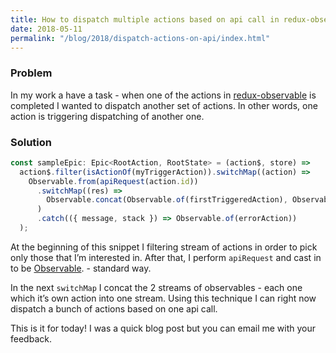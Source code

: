 ```yaml
---
title: How to dispatch multiple actions based on api call in redux-observable
date: 2018-05-11
permalink: "/blog/2018/dispatch-actions-on-api/index.html"
---
```


### Problem

In my work a have a task - when one of the actions in [redux-observable](https://redux-observable.js.org/) is completed I wanted to dispatch another set of actions. In other words, one action is triggering dispatching of another one.

### Solution

```jsx
const sampleEpic: Epic<RootAction, RootState> = (action$, store) =>
  action$.filter(isActionOf(myTriggerAction)).switchMap((action) =>
    Observable.from(apiRequest(action.id))
      .switchMap((res) =>
        Observable.concat(Observable.of(firstTriggeredAction), Observable.of(secondTriggeredAction))
      )
      .catch(({ message, stack }) => Observable.of(errorAction))
  );
```

At the beginning of this snippet I filtering stream of actions in order to pick only those that I’m interested in. After that, I perform `apiRequest` and cast in to be [Observable](http://reactivex.io/documentation/observable.html). - standard way.

In the next `switchMap` I concat the 2 streams of observables - each one which it’s own action into one stream. Using this technique I can right now dispatch a bunch of actions based on one api call.

This is it for today! I was a quick blog post but you can email me with your feedback.
